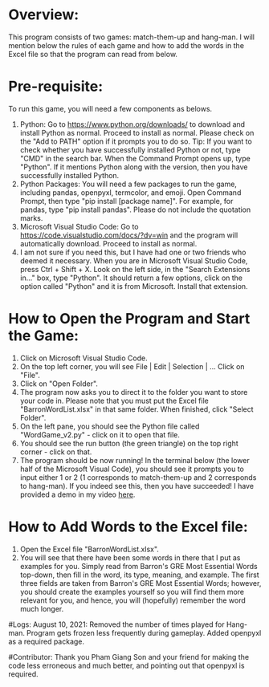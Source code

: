 # Overview:
This program consists of two games: match-them-up and hang-man. I will mention below the rules of each game and how to add the words in the Excel file so that the program can read from below.

# Pre-requisite:
To run this game, you will need a few components as belows.
1. Python: Go to https://www.python.org/downloads/ to download and install Python as normal. Proceed to install as normal. Please check on the "Add to PATH" option if it prompts you to do so. Tip: If you want to check whether you have successfully installed Python or not, type "CMD" in the search bar. When the Command Prompt opens up, type "Python". If it mentions Python along with the version, then you have successfully installed Python.
2. Python Packages: You will need a few packages to run the game, including pandas, openpyxl, termcolor, and emoji. Open Command Prompt, then type "pip install [package name]". For example, for pandas, type "pip install pandas". Please do not include the quotation marks.
3. Microsoft Visual Studio Code: Go to https://code.visualstudio.com/docs/?dv=win and the program will automatically download. Proceed to install as normal.
4. I am not sure if you need this, but I have had one or two friends who deemed it necessary. When you are in Microsoft Visual Studio Code, press Ctrl + Shift + X. Look on the left side, in the "Search Extensions in..." box, type "Python". It should return a few options, click on the option called "Python" and it is from Microsoft. Install that extension.

# How to Open the Program and Start the Game:
1. Click on Microsoft Visual Studio Code.
2. On the top left corner, you will see File | Edit | Selection | ... Click on "File".
3. Click on "Open Folder".
4. The program now asks you to direct it to the folder you want to store your code in. Please note that you must put the Excel file "BarronWordList.xlsx" in that same folder. When finished, click "Select Folder".
5. On the left pane, you should see the Python file called "WordGame_v2.py" - click on it to open that file.
6. You should see the run button (the green triangle) on the top right corner - click on that.
7. The program should be now running! In the terminal below (the lower half of the Microsoft Visual Code), you should see it prompts you to input either 1 or 2 (1 corresponds to match-them-up and 2 corresponds to hang-man). If you indeed see this, then you have succeeded! I have provided a demo in my video [here](https://www.youtube.com/watch?v=CrS0TyLsRDA&t=1s).

# How to Add Words to the Excel file:
1. Open the Excel file "BarronWordList.xlsx".
2. You will see that there have been some words in there that I put as examples for you. Simply read from Barron's GRE Most Essential Words top-down, then fill in the word, its type, meaning, and example. The first three fields are taken from Barron's GRE Most Essential Words; however, you should create the examples yourself so you will find them more relevant for you, and hence, you will (hopefully) remember the word much longer.

#Logs:
August 10, 2021: Removed the number of times played for Hang-man. Program gets frozen less frequently during gameplay. Added openpyxl as a required package.

#Contributor:
Thank you Pham Giang Son and your friend for making the code less erroneous and much better, and pointing out that openpyxl is required.

